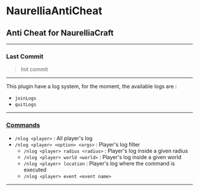 # NaurelliaAntiCheat
## Anti Cheat for NaurelliaCraft

---

### Last Commit 
> Init commit

---

This plugin have a log system, for the moment, the available logs are :
- `joinLogs`
- `quitLogs`

---

### <ins>Commands</ins>

- `/nlog <player>` : All player's log
- `/nlog <player> <option> <args>` : Player's log filter
    - `/nlog <player> radius <radius>` : Player's log inside a given radius
    - `/nlog <player> world <world>` : Player's log inside a given world
    - `/nlog <player> location` : Player's log where the command is executed
    - `/nlog <player> event <event name>`

---